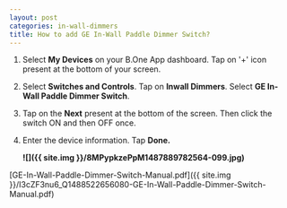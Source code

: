 ```yaml
---
layout: post
categories: in-wall-dimmers
title: How to add GE In-Wall Paddle Dimmer Switch?
---
```


1. Select **My Devices** on your B.One App dashboard. Tap on &#39;+&#39; icon present at the bottom of your screen.

2. Select **Switches and Controls**. Tap on **Inwall Dimmers**. Select **GE In-Wall Paddle Dimmer Switch**.

3. Tap on the **Next** present at the bottom of the screen. Then click the switch ON and then OFF once.

4. Enter the device information. Tap **Done.**

    **![]({{ site.img }}/8MPypkzePpM1487889782564-099.jpg)**

[GE-In-Wall-Paddle-Dimmer-Switch-Manual.pdf]({{ site.img }}/I3cZF3nu6_Q1488522656080-GE-In-Wall-Paddle-Dimmer-Switch-Manual.pdf)